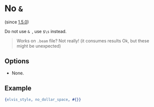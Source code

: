 <!-- markdownlint-disable MD033 -->
# No <code>&&nbsp;</code>

(since [1.5.0](https://github.com/inaka/elvis_core/releases/tag/1.5.0))

Do not use <code>&&nbsp;</code>, use `$\s` instead.

> Works on `.beam` file? Not really! (it consumes results Ok, but these might be unexpected)

## Options

- None.

## Example

```erlang
{elvis_style, no_dollar_space, #{}}
```
